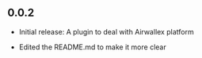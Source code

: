 ## 0.0.2

* Initial release: A plugin to deal with Airwallex platform

* Edited the README.md to make it more clear
